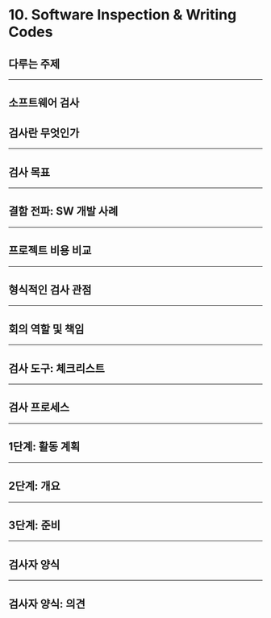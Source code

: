 # 10. Software Inspection & Writing Codes
## 다루는 주제
---
## **소프트웨어 검사**
## 검사란 무엇인가
---
## 검사 목표
---
## 결함 전파: SW 개발 사례
---
## 프로젝트 비용 비교
---
## 형식적인 검사 관점
---
## 회의 역할 및 책임
---
## 검사 도구: 체크리스트
---
## 검사 프로세스
---
## 1단계: 활동 계획
---
## 2단계: 개요
---
## 3단계: 준비
---
## 검사자 양식
---
## 검사자 양식: 의견